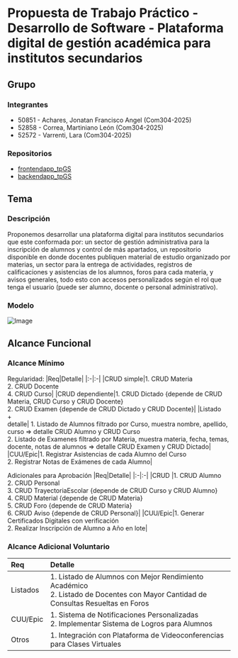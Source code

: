 # Propuesta de Trabajo Práctico - Desarrollo de Software - Plataforma digital de gestión académica para institutos secundarios

## Grupo
### Integrantes
* 50851 - Achares, Jonatan Francisco Angel (Com304-2025)
* 52858 - Correa, Martiniano León (Com304-2025)
* 52572 - Varrenti, Lara (Com304-2025)

### Repositorios
* [frontendapp_tpGS](https://github.com/MartinianoLeonCorrea/frontendapp_tpGS.git)
* [backendapp_tpGS](https://github.com/MartinianoLeonCorrea/backendapp_tpGS.git)

## Tema
### Descripción
Proponemos desarrollar una plataforma digital para institutos secundarios que este conformada por: un sector de gestión administrativa para la inscripción de alumnos y control de más apartados, un repositorio disponible en donde docentes publiquen material de estudio organizado por materias, un sector para la entrega de actividades, registros de calificaciones y asistencias de los alumnos, foros para cada materia, y avisos generales, todo esto con accesos personalizados según el rol que tenga el usuario (puede ser alumno, docente o personal administrativo).

### Modelo
![Image](https://github.com/user-attachments/assets/10ef82c9-71ac-4367-a414-6653e2f1fe03)

## Alcance Funcional 

### Alcance Mínimo

Regularidad:
|Req|Detalle|
|:-|:-|
|CRUD simple|1. CRUD Materia<br>2. CRUD Docente<br>4. CRUD Curso|
|CRUD dependiente|1. CRUD Dictado {depende de CRUD Materia, CRUD Curso y CRUD Docente}<br>2. CRUD Examen {depende de CRUD Dictado y CRUD Docente}|
|Listado<br>+<br>detalle| 1. Listado de Alumnos filtrado por Curso, muestra nombre, apellido, curso => detalle CRUD Alumno y CRUD Curso<br> 2. Listado de Examenes filtrado por Materia, muestra materia, fecha, temas, docente, notas de alumnos => detalle CRUD Examen y CRUD Dictado|
|CUU/Epic|1. Registrar Asistencias de cada Alumno del Curso<br>2. Registrar Notas de Exámenes de cada Alumno|


Adicionales para Aprobación
|Req|Detalle|
|:-|:-|
|CRUD |1. CRUD Alumno<br>2. CRUD Personal<br>3. CRUD TrayectoriaEscolar {depende de CRUD Curso y CRUD Alumno}<br>4. CRUD Material {depende de CRUD Materia}<br>5. CRUD Foro {depende de CRUD Materia}<br>6. CRUD Aviso {depende de CRUD Personal}|
|CUU/Epic|1. Generar Certificados Digitales con verificación<br>2. Realizar Inscripción de Alumno a Año en lote|


### Alcance Adicional Voluntario

|Req|Detalle|
|:-|:-|
|Listados |1. Listado de Alumnos con Mejor Rendimiento Académico <br>2. Listado de Docentes con Mayor Cantidad de Consultas Resueltas en Foros|
|CUU/Epic|1. Sistema de Notificaciones Personalizadas<br>2. Implementar Sistema de Logros para Alumnos|
|Otros|1. Integración con Plataforma de Videoconferencias para Clases Virtuales|

